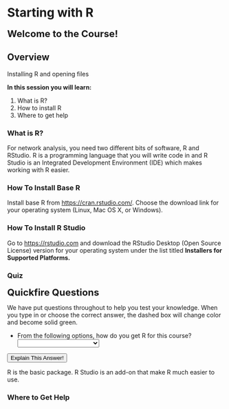 
# Starting with R

<span style="font-size: 22px; font-weight: bold; color: var(--purple);">Welcome to the Course!</span>

## Overview

Installing R and opening files

**In this session you will learn\:**

1. What is R?
2. How to install R
3. Where to get help


### What is R?

For network analysis, you need two different bits of software, R and RStudio. R is a programming language that you will write code in and R Studio is an Integrated Development Environment (IDE) which makes working with R easier.

### How To Install Base R

Install base R from https://cran.rstudio.com/. Choose the download link for your operating system (Linux, Mac OS X, or Windows).

### How To Install R Studio

Go to https://rstudio.com and download the RStudio Desktop (Open Source License) version for your operating system under the list titled **Installers for Supported Platforms.**


### Quiz

<span style="font-size: 22px; font-weight: bold; color: var(--blue);">Quickfire Questions</span>

We have put questions throughout to help you test your knowledge. When you type in or choose the correct answer, the dashed box will change color and become solid green.

- From the following options, how do you get R for this course? <select class='solveme' data-answer='["Installing Base R & R Studio"]'> <option></option> <option>Installing Base R & R Studio</option> <option>Installing R Studio</option> <option>Installing Base R</option></select>  


<div class='solution'><button>Explain This Answer!</button>

R is the basic package. R Studio is an add-on that make R much easier to use.

</div>
  

### Where to Get Help

